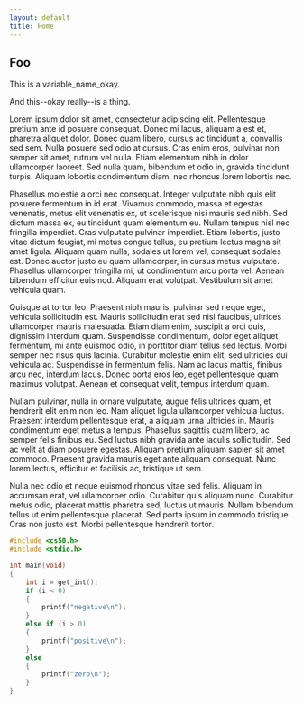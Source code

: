 ```yaml
---
layout: default
title: Home
---
```


## Foo

This is a variable_name_okay.

And this--okay really--is a thing.

Lorem ipsum dolor sit amet, consectetur adipiscing elit. Pellentesque pretium ante id posuere consequat. Donec mi lacus, aliquam a est et, pharetra aliquet dolor. Donec quam libero, cursus ac tincidunt a, convallis sed sem. Nulla posuere sed odio at cursus. Cras enim eros, pulvinar non semper sit amet, rutrum vel nulla. Etiam elementum nibh in dolor ullamcorper laoreet. Sed nulla quam, bibendum et odio in, gravida tincidunt turpis. Aliquam lobortis condimentum diam, nec rhoncus lorem lobortis nec.

Phasellus molestie a orci nec consequat. Integer vulputate nibh quis elit posuere fermentum in id erat. Vivamus commodo, massa et egestas venenatis, metus elit venenatis ex, ut scelerisque nisi mauris sed nibh. Sed dictum massa ex, eu tincidunt quam elementum eu. Nullam tempus nisl nec fringilla imperdiet. Cras vulputate pulvinar imperdiet. Etiam lobortis, justo vitae dictum feugiat, mi metus congue tellus, eu pretium lectus magna sit amet ligula. Aliquam quam nulla, sodales ut lorem vel, consequat sodales est. Donec auctor justo eu quam ullamcorper, in cursus metus vulputate. Phasellus ullamcorper fringilla mi, ut condimentum arcu porta vel. Aenean bibendum efficitur euismod. Aliquam erat volutpat. Vestibulum sit amet vehicula quam.

Quisque at tortor leo. Praesent nibh mauris, pulvinar sed neque eget, vehicula sollicitudin est. Mauris sollicitudin erat sed nisl faucibus, ultrices ullamcorper mauris malesuada. Etiam diam enim, suscipit a orci quis, dignissim interdum quam. Suspendisse condimentum, dolor eget aliquet fermentum, mi ante euismod odio, in porttitor diam tellus sed lectus. Morbi semper nec risus quis lacinia. Curabitur molestie enim elit, sed ultricies dui vehicula ac. Suspendisse in fermentum felis. Nam ac lacus mattis, finibus arcu nec, interdum lacus. Donec porta eros leo, eget pellentesque quam maximus volutpat. Aenean et consequat velit, tempus interdum quam.

Nullam pulvinar, nulla in ornare vulputate, augue felis ultrices quam, et hendrerit elit enim non leo. Nam aliquet ligula ullamcorper vehicula luctus. Praesent interdum pellentesque erat, a aliquam urna ultricies in. Mauris condimentum eget metus a tempus. Phasellus sagittis quam libero, ac semper felis finibus eu. Sed luctus nibh gravida ante iaculis sollicitudin. Sed ac velit at diam posuere egestas. Aliquam pretium aliquam sapien sit amet commodo. Praesent gravida mauris eget ante aliquam consequat. Nunc lorem lectus, efficitur et facilisis ac, tristique ut sem.

Nulla nec odio et neque euismod rhoncus vitae sed felis. Aliquam in accumsan erat, vel ullamcorper odio. Curabitur quis aliquam nunc. Curabitur metus odio, placerat mattis pharetra sed, luctus ut mauris. Nullam bibendum tellus ut enim pellentesque placerat. Sed porta ipsum in commodo tristique. Cras non justo est. Morbi pellentesque hendrerit tortor.

```c
#include <cs50.h>
#include <stdio.h>

int main(void)
{
    int i = get_int();
    if (i < 0)
    {
        printf("negative\n");
    }
    else if (i > 0)
    {
        printf("positive\n");
    }
    else
    {
        printf("zero\n");
    }
}
```

